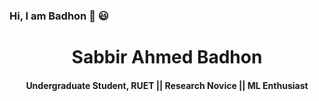### Hi, I am Badhon 👋 :smiley:

<h1 align="center">Sabbir Ahmed Badhon
<h4 align="center">Undergraduate Student, RUET || Research Novice || ML Enthusiast</h4> 
</h1>


<!--
**SABadhon/SABadhon** is a ✨ _special_ ✨ repository because its `README.md` (this file) appears on your GitHub profile.

Here are some ideas to get you started:

- 🔭 I’m currently working on ...
- 🌱 I’m currently learning ...
- 👯 I’m looking to collaborate on ...
- 🤔 I’m looking for help with ...
- 💬 Ask me about ...
- 📫 How to reach me: ...
- 😄 Pronouns: ...
- ⚡ Fun fact: ...
-->

